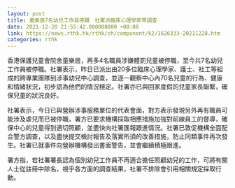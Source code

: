 ```yaml
---
layout: post
title: 童樂居7名幼兒工作員停職　社署派臨床心理學家等調查
date: 2021-12-28 21:55:42.000000000 +08:00
link: https://news.rthk.hk/rthk/ch/component/k2/1626333-20211228.htm
categories: rthk
---
```


香港保護兒童會院舍童樂居，再多4名職員涉嫌體罰兒童被停職，至今共7名幼兒工作員被停職。社署表示，昨日已派出由20多位臨床心理學家、護士、社工等組成的跨專業團隊到涉事幼兒中心調查，並逐一觀察中心內70名兒童的行為、健康和情緒狀況，初步認為他們的情況穩定。社署亦已與回家度假的兒童家長聯繫，確保兒童的狀況良好。

社署表示，今日已與營辦涉事服務單位的代表會面，對方表示發現另外再有職員可能涉及虐兒而已被停職，署方已要求機構採取相應措施加強對前線員工的督導，確保中心的兒童得到適切照顧，並盡快向社署匯報跟進情況。社署已敦促機構全面配合警方調查，以及盡快提交檢討報告及落實所須的改善措施，防止同類事件再次發生。社署已就事件向營辦機構發出書面警告，並會繼續積極跟進。
 
署方指，若社署署長認為個別幼兒工作員不再適合擔任照顧幼兒的工作，可將有關人士從註冊中除名，視乎各方面的調查結果，社署不排除會引用相關規定採取行動。
